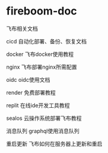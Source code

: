 # fireboom-doc
飞布相关文档

cicd 自动化部署、备份、恢复文档

docker 飞布docker使用教程

nginx 飞布部署nginx所需配置

oidc oidc使用文档

render 免费部署教程

replit 在线ide开发工具教程

sealos 云操作系统部署飞布教程

消息队列 graphql使用消息队列

重启更新 飞布如何在服务器上更新和重启
